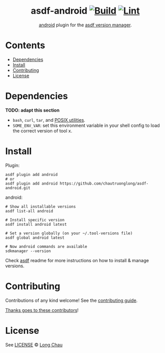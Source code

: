 <div align="center">

# asdf-android [![Build](https://github.com/chautruonglong/asdf-android/actions/workflows/build.yml/badge.svg)](https://github.com/chautruonglong/asdf-android/actions/workflows/build.yml) [![Lint](https://github.com/chautruonglong/asdf-android/actions/workflows/lint.yml/badge.svg)](https://github.com/chautruonglong/asdf-android/actions/workflows/lint.yml)

[android](https://github.com/chautruonglong/asdf-android) plugin for the [asdf version manager](https://asdf-vm.com).

</div>

# Contents

- [Dependencies](#dependencies)
- [Install](#install)
- [Contributing](#contributing)
- [License](#license)

# Dependencies

**TODO: adapt this section**

- `bash`, `curl`, `tar`, and [POSIX utilities](https://pubs.opengroup.org/onlinepubs/9699919799/idx/utilities.html).
- `SOME_ENV_VAR`: set this environment variable in your shell config to load the correct version of tool x.

# Install

Plugin:

```shell
asdf plugin add android
# or
asdf plugin add android https://github.com/chautruonglong/asdf-android.git
```

android:

```shell
# Show all installable versions
asdf list-all android

# Install specific version
asdf install android latest

# Set a version globally (on your ~/.tool-versions file)
asdf global android latest

# Now android commands are available
sdkmanager --version
```

Check [asdf](https://github.com/asdf-vm/asdf) readme for more instructions on how to
install & manage versions.

# Contributing

Contributions of any kind welcome! See the [contributing guide](contributing.md).

[Thanks goes to these contributors](https://github.com/chautruonglong/asdf-android/graphs/contributors)!

# License

See [LICENSE](LICENSE) © [Long Chau](https://github.com/chautruonglong/)
